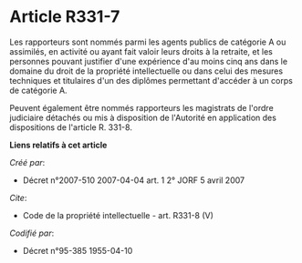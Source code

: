 # Article R331-7

Les rapporteurs sont nommés parmi les agents publics de catégorie A ou assimilés, en activité ou ayant fait valoir leurs
droits à la retraite, et les personnes pouvant justifier d'une expérience d'au moins cinq ans dans le domaine du droit de la
propriété intellectuelle ou dans celui des mesures techniques et titulaires d'un des diplômes permettant d'accéder à un corps
de catégorie A.

Peuvent également être nommés rapporteurs les magistrats de l'ordre judiciaire détachés ou mis à disposition de l'Autorité en
application des dispositions de l'article R. 331-8.

**Liens relatifs à cet article**

_Créé par_:

  - Décret n°2007-510 2007-04-04 art. 1 2° JORF 5 avril 2007

_Cite_:

  - Code de la propriété intellectuelle - art. R331-8 (V)

_Codifié par_:

  - Décret n°95-385 1955-04-10
